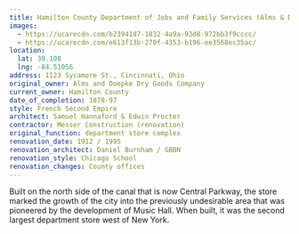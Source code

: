 ```yaml
---
title: Hamilton County Department of Jobs and Family Services (Alms & Doepke Bldg.)
images:
  - https://ucarecdn.com/b2394187-1832-4a9a-93d8-972bb3f9cccc/
  - https://ucarecdn.com/e613f13b-270f-4353-b196-ee3568ec35ac/
location:
  lat: 39.108
  lng: -84.51056
address: 1123 Sycamore St., Cincinnati, Ohio
original_owner: Alms and Doepke Dry Goods Company
current_owner: Hamilton County
date_of_completion: 1878-97
style: French Second Empire
architect: Samuel Hannaford & Edwin Procter
contractor: Messer Construction (renovation)
original_function: department store complex
renovation_date: 1912 / 1995
renovation_architect: Daniel Burnham / GBBN
renovation_style: Chicago School
renovation_changes: County offices
---
```


Built on the north side of the canal that is now Central Parkway, the store marked the growth of the city into the previously undesirable area that was pioneered by the development of Music Hall. When built, it was the second largest department store west of New York.
